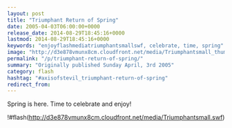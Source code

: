 ```yaml
---
layout: post
title: "Triumphant Return of Spring"
date: 2005-04-03T06:00:00+0000
release_date: 2014-08-29T18:45:16+0000
lastmod: 2014-08-29T18:45:16+0000
keywords: "enjoyflashmediatriumphantsmallswf, celebrate, time, spring"
image: "http://d3e878vmunx8cm.cloudfront.net/media/Triumphantsmall_thumb.png"
permalink: "/p/triumphant-return-of-spring/"
summary: "Originally published Sunday April, 3rd 2005"
category: flash
hashtag: "#axisofstevil_triumphant-return-of-spring"
redirect_from:
---
```


Spring is here. Time to celebrate and enjoy!

!#flash(http://d3e878vmunx8cm.cloudfront.net/media/Triumphantsmall.swf)
